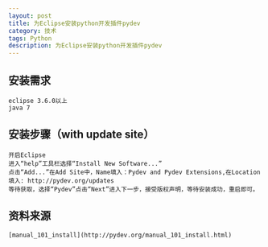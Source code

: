 ```yaml
---
layout: post
title: 为Eclipse安装python开发插件pydev
category: 技术
tags: Python
description: 为Eclipse安装python开发插件pydev
---
```


## 安装需求
    eclipse 3.6.0以上
    java 7


## 安装步骤（with update site）
    开启Eclipse
    进入“help”工具栏选择“Install New Software...”
    点击“Add...”在Add Site中，Name填入：Pydev and Pydev Extensions,在Location填入: http://pydev.org/updates
    等待获取，选择“Pydev”点击“Next”进入下一步，接受版权声明，等待安装成功，重启即可。

## 资料来源
    [manual_101_install](http://pydev.org/manual_101_install.html)



